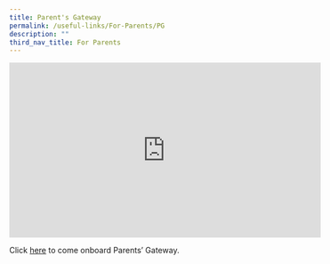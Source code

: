 ```yaml
---
title: Parent's Gateway
permalink: /useful-links/For-Parents/PG
description: ""
third_nav_title: For Parents
---
```

<iframe width="560" height="315" src="https://www.youtube.com/embed/PCM5o8jAncc" title="YouTube video player" frameborder="0" allow="accelerometer; autoplay; clipboard-write; encrypted-media; gyroscope; picture-in-picture" allowfullscreen></iframe>

Click [here](https://andersonsec.moe.edu.sg/qql/slot/u202/Announcements/2019/for%20PTM_Parents%20Gateway%20Letter%20for%20Parents%209%20May.pdf) to come onboard Parents’ Gateway. 